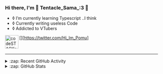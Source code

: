 ### Hi there, I'm 🐙 Tentacle_Sama_:3 🐙

- ◊ I’m currently learning Typescript ..I think
- ◊ Currently writing useless Code
- ◊ Addicted to VTubers

[<img align="left" alt="codeSTACKr | Twitter" width="44px" src="https://cdn.jsdelivr.net/npm/simple-icons@v3/icons/twitter.svg" />][https://twitter.com/Hi_Im_Pomu]


<br />


---

<details>
  <summary>:zap: Recent GitHub Activity</summary>
  
<!--START_SECTION:activity-->

<!--END_SECTION:activity-->

</details>

<details>
  <summary>:zap: GitHub Stats</summary>

  <img align="left" alt="codeSTACKr's GitHub Stats" src="https://github-readme-stats.codestackr.vercel.app/api?username=TentacleSama4254
&show_icons=true&hide_border=true" />
s